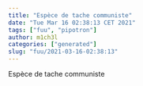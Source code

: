```yaml
---
title: "Espèce de tache communiste"
date: "Tue Mar 16 02:38:13 CET 2021"
tags: ["fuu", "pipotron"]
author: m1ch3l
categories: ["generated"]
slug: "fuu/2021-03-16-02:38:13"
---
```


Espèce de tache communiste
